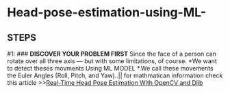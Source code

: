 # Head-pose-estimation-using-ML-
## STEPS
 #1: ### **DISCOVER YOUR PROBLEM FIRST**
Since the face of a person can rotate over all three axis — but with some limitations, of course.  *We want to detect theses movments Using ML MODEL *.We call these movements the Euler Angles (Roll, Pitch, and Yaw)..|| for mathmatican information check this article >>[Real-Time Head Pose Estimation With OpenCV and Dlib](https://medium.com/analytics-vidhya/real-time-head-pose-estimation-with-opencv-and-dlib-e8dc10d62078)
